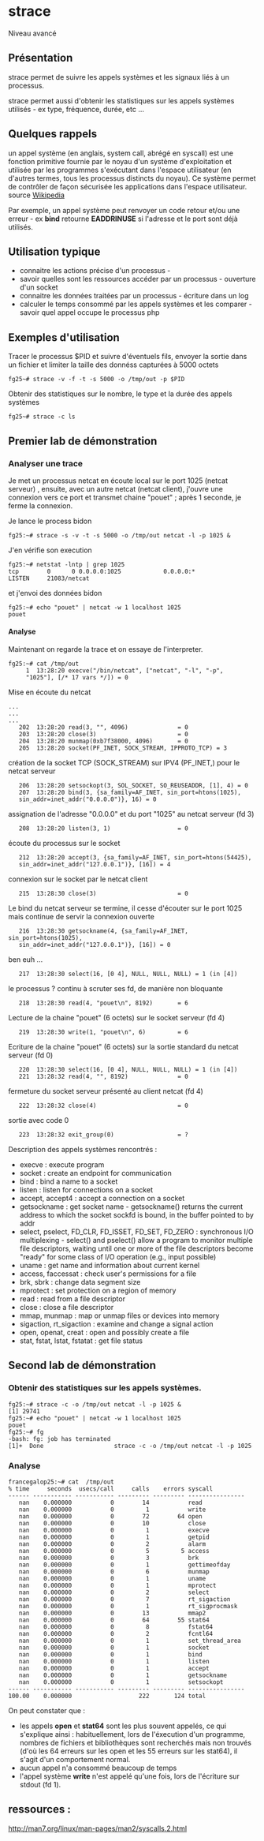 # strace

Niveau avancé

## Présentation
strace permet de suivre les appels systèmes et les signaux liés à un processus. 

strace permet aussi d'obtenir les statistiques sur les appels systèmes utilisés - ex type, fréquence, durée, etc ...

## Quelques rappels
un appel système (en anglais, system call, abrégé en syscall) est une fonction primitive fournie par le noyau d'un système d'exploitation et utilisée par les programmes s'exécutant dans l'espace utilisateur (en d'autres termes, tous les processus distincts du noyau). Ce système permet de contrôler de façon sécurisée les applications dans l'espace utilisateur. source [Wikipedia](https://fr.wikipedia.org/wiki/Appel_syst%C3%A8me)

Par exemple, un appel système peut renvoyer un code retour et/ou une erreur - ex **bind** retourne **EADDRINUSE** si l'adresse et le port sont déjà utilisés.

## Utilisation typique
* connaitre les actions précise d'un processus - 
* savoir quelles sont les ressources accéder par un processus - ouverture d'un socket
* connaitre les données traitées par un processus - écriture dans un log
* calculer le temps consommé par les appels systèmes et les comparer - savoir quel appel occupe le processus php
 
## Exemples d'utilisation
Tracer le processus $PID et suivre d'éventuels fils, envoyer la sortie dans un fichier et limiter la taille des donnéss capturées à 5000 octets  
```
fg25~# strace -v -f -t -s 5000 -o /tmp/out -p $PID
```
Obtenir des statistiques sur le nombre, le type et la durée des appels systèmes    
```
fg25~# strace -c ls
```

## Premier lab de démonstration 

### Analyser une trace

Je met un processus netcat en écoute local sur le port 1025 (netcat serveur) , ensuite, avec un autre netcat (netcat client), j'ouvre une connexion vers ce port et transmet chaine "pouet" ; après 1 seconde, je ferme la connexion. 

Je lance le process bidon
```
fg25:~# strace -s -v -t -s 5000 -o /tmp/out netcat -l -p 1025 &
```

J'en vérifie son execution
```
fg25:~# netstat -lntp | grep 1025
tcp        0      0 0.0.0.0:1025            0.0.0.0:*               LISTEN     21083/netcat
```

et j'envoi des données bidon
```
fg25:~# echo "pouet" | netcat -w 1 localhost 1025
pouet
```

#### Analyse

Maintenant on regarde la trace et on essaye de l'interpreter.
```
fg25:~# cat /tmp/out
     1  13:28:20 execve("/bin/netcat", ["netcat", "-l", "-p",
     "1025"], [/* 17 vars */]) = 0
```
Mise en écoute du netcat 
```
...
...
...
   202  13:28:20 read(3, "", 4096)              = 0
   203  13:28:20 close(3)                       = 0
   204  13:28:20 munmap(0xb7f38000, 4096)       = 0
   205  13:28:20 socket(PF_INET, SOCK_STREAM, IPPROTO_TCP) = 3
```
création de la socket TCP (SOCK_STREAM) sur IPV4 (PF_INET,) pour le netcat serveur 
```
   206  13:28:20 setsockopt(3, SOL_SOCKET, SO_REUSEADDR, [1], 4) = 0
   207  13:28:20 bind(3, {sa_family=AF_INET, sin_port=htons(1025),
   sin_addr=inet_addr("0.0.0.0")}, 16) = 0
```
assignation de l'adresse "0.0.0.0" et du port "1025" au netcat serveur (fd 3)

```
   208  13:28:20 listen(3, 1)                   = 0
```
écoute du processus sur le socket 
```
   212  13:28:20 accept(3, {sa_family=AF_INET, sin_port=htons(54425),
   sin_addr=inet_addr("127.0.0.1")}, [16]) = 4
```
connexion sur le socket par le netcat client
```
   215  13:28:30 close(3)                       = 0
```
Le bind du netcat serveur se termine, il cesse d'écouter sur le port 1025 mais continue de servir la connexion ouverte  
```
   216  13:28:30 getsockname(4, {sa_family=AF_INET, sin_port=htons(1025),
   sin_addr=inet_addr("127.0.0.1")}, [16]) = 0
```
ben euh ...
```
   217  13:28:30 select(16, [0 4], NULL, NULL, NULL) = 1 (in [4])
```
le processus ? continu à scruter ses fd, de manière non bloquante
```
   218  13:28:30 read(4, "pouet\n", 8192)       = 6
```
Lecture de la chaine "pouet" (6 octets) sur le socket serveur (fd 4)
```
   219  13:28:30 write(1, "pouet\n", 6)         = 6
```
Ecriture de la chaine "pouet" (6 octets) sur la sortie standard du netcat serveur (fd 0)
```
   220  13:28:30 select(16, [0 4], NULL, NULL, NULL) = 1 (in [4])
   221  13:28:32 read(4, "", 8192)              = 0
```
fermeture du socket serveur présenté au client netcat (fd 4) 
```
   222  13:28:32 close(4)                       = 0
```
sortie avec code 0
```
   223  13:28:32 exit_group(0)                  = ?
```

Description des appels systèmes rencontrés :

* execve : execute program 
* socket : create an endpoint for communication
* bind : bind a name to a socket
* listen : listen for connections on a socket
* accept, accept4 : accept a connection on a socket
* getsockname : get socket name - getsockname() returns the current address to which the socket sockfd is bound, in the buffer pointed to by addr
* select,  pselect, FD_CLR, FD_ISSET, FD_SET, FD_ZERO : synchronous I/O multiplexing - select() and pselect() allow a program to monitor multiple file descriptors, waiting until one or more of the file descriptors become "ready" for some class of I/O operation (e.g., input possible)
* uname : get name and information about current kernel
* access, faccessat : check user's permissions for a file
* brk, sbrk : change data segment size
* mprotect : set protection on a region of memory
* read : read from a file descriptor
* close : close a file descriptor
* mmap, munmap : map or unmap files or devices into memory
* sigaction, rt_sigaction : examine and change a signal action
* open, openat, creat : open and possibly create a file
* stat, fstat, lstat, fstatat : get file status

## Second lab de démonstration 

### Obtenir des statistiques sur les appels systèmes.
```
fg25:~# strace -c -o /tmp/out netcat -l -p 1025 &
[1] 29741
fg25:~# echo "pouet" | netcat -w 1 localhost 1025
pouet
fg25:~# fg
-bash: fg: job has terminated
[1]+  Done                    strace -c -o /tmp/out netcat -l -p 1025
```
### Analyse

```
francegalop25:~# cat  /tmp/out                                                                                                       
% time     seconds  usecs/call     calls    errors syscall
------ ----------- ----------- --------- --------- ----------------
   nan    0.000000           0        14           read
   nan    0.000000           0         1           write
   nan    0.000000           0        72        64 open
   nan    0.000000           0        10           close
   nan    0.000000           0         1           execve
   nan    0.000000           0         1           getpid
   nan    0.000000           0         2           alarm
   nan    0.000000           0         5         5 access
   nan    0.000000           0         3           brk
   nan    0.000000           0         1           gettimeofday
   nan    0.000000           0         6           munmap
   nan    0.000000           0         1           uname
   nan    0.000000           0         1           mprotect
   nan    0.000000           0         2           select
   nan    0.000000           0         7           rt_sigaction
   nan    0.000000           0         1           rt_sigprocmask
   nan    0.000000           0        13           mmap2
   nan    0.000000           0        64        55 stat64
   nan    0.000000           0         8           fstat64
   nan    0.000000           0         2           fcntl64
   nan    0.000000           0         1           set_thread_area
   nan    0.000000           0         1           socket
   nan    0.000000           0         1           bind
   nan    0.000000           0         1           listen
   nan    0.000000           0         1           accept
   nan    0.000000           0         1           getsockname
   nan    0.000000           0         1           setsockopt
------ ----------- ----------- --------- --------- ----------------
100.00    0.000000                   222       124 total
```
On peut constater que :
* les appels **open** et **stat64** sont les plus souvent appelés, ce qui s'explique ainsi : habituellement, lors de l'éxecution d'un programme, nombres de fichiers et bibliothèques sont recherchés mais non trouvés (d'où les 64 erreurs sur les open et les 55 erreurs sur les stat64), il s'agit d'un comportement normal.
* aucun appel n'a consommé beaucoup de temps
* l'appel système **write** n'est appelé qu'une fois, lors de l'écriture sur stdout (fd 1).

## ressources :
http://man7.org/linux/man-pages/man2/syscalls.2.html 

